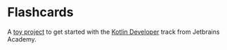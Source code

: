 Flashcards
==========

A [toy project] to get started with the [Kotlin Developer] track from Jetbrains Academy.

[toy project]:https://hyperskill.org/projects/83
[Kotlin Developer]:https://hyperskill.org/tracks/3